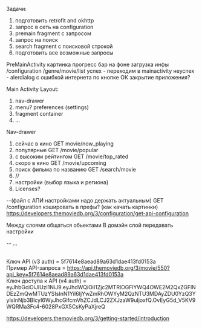 Задачи:
1) подготовить retrofit and okhttp
2) запрос в сеть на configuration
3) premain fragment с запросом
4) запрос на поиск 
5) search fragment с поисковой строкой
6) подготовить все возможные запросы






PreMainActivity
картинка
прогресс бар
на фоне загрузка инфы
/configuration
/genre/movie/list
успех - переходим в mainactivity
неуспех - alerdialog с ошибкой интернета по кнопке ОК закрытие приложения?


Main Activity
Layout:
1) nav-drawer
2) menu? preferences (settings)
3) fragment container
4) ...

Nav-drawer
1) сейчас в кино GET movie/now_playing
2) популярные GET /movie/popular
3) с высоким рейтингом GET /movie/top_rated
4) скоро в кино GET /movie/upcoming
5) поиск фильма по названию GET /search/movie
6) //
7) настройки (выбор языка и региона)
8) Licenses?

--(файл с АПИ настройками надо держать актуальным)
GET /configuration
кэшировать в префы?
(как качать картинки)
https://developers.themoviedb.org/3/configuration/get-api-configuration

Между слоями общаться обьектами
В домэйн слой передавать настройки

-- ...

</br>Ключ API (v3 auth)  = 5f7614e8aead89a63d1dae413fd0153a
</br>Пример API-запроса = https://api.themoviedb.org/3/movie/550?api_key=5f7614e8aead89a63d1dae413fd0153a
</br>Ключ доступа к API (v4 auth) = eyJhbGciOiJIUzI1NiJ9.eyJhdWQiOiI1Zjc2MTRlOGFlYWQ4OWE2M2QxZGFlNDEzZmQwMTUzYSIsInN1YiI6IjYwZmRhOWYyM2QzNTU3MDAyZDU0YzQ3YyIsInNjb3BlcyI6WyJhcGlfcmVhZCJdLCJ2ZXJzaW9uIjoxfQ.OvEyG5d_V5KV9WQRMa3Fc4-6028PxGX5CsKyPaXjreQ



https://developers.themoviedb.org/3/getting-started/introduction